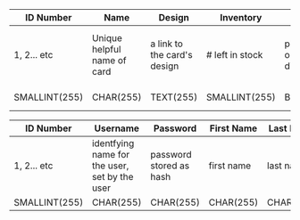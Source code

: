 | ID Number  | Name                       | Design                       | Inventory       | Type                     | Price                   | Greeting                                            |
|------------|----------------------------|------------------------------|-----------------|--------------------------|-------------------------|-----------------------------------------------------|
| 1, 2... etc| Unique helpful name of card| a link to the card's design  | # left in stock | physical or digital      | $4.00 (price in dollars)| slogan on the card (recorded so as to be searchable)|                                                                          |
|SMALLINT(255)| CHAR(255)                 | TEXT(255)                    | SMALLINT(255)   |  BIT(1)                  | DOUBLE(255, 2)	         | CHAR(255)                                           |
 

| ID Number | Username                                      | Password                | First Name | Last Name | Address |
|-----------|-----------------------------------------------|-------------------------|------------|-----------|---------|
|1, 2... etc| identfying name for the user, set by the user | password stored as hash | first name | last name | address |
|SMALLINT(255)| CHAR(255)                                   |CHAR(255)                | CHAR(255)  | CHAR(255) |TEXT(65535)|


